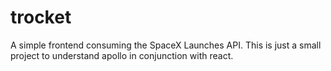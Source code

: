 # trocket

A simple frontend consuming the SpaceX Launches API. This is just a small project to understand apollo in conjunction with react.
